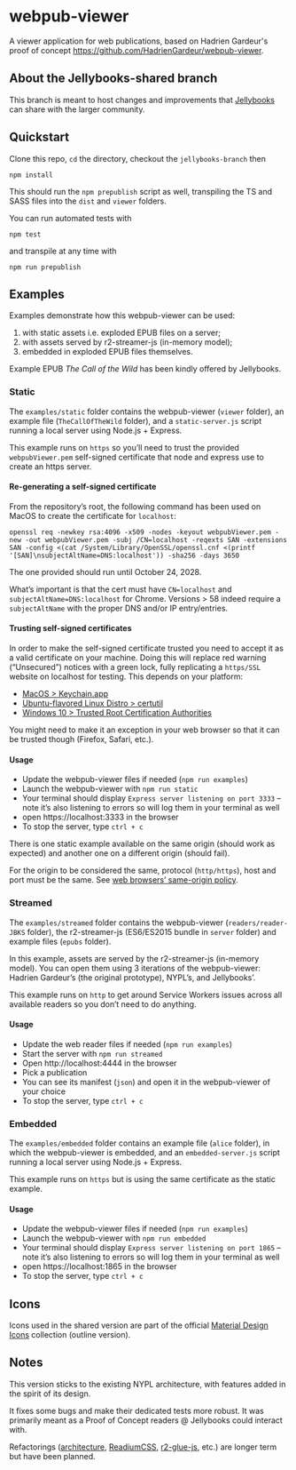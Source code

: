 # webpub-viewer

A viewer application for web publications, based on Hadrien Gardeur's proof of concept https://github.com/HadrienGardeur/webpub-viewer.

## About the Jellybooks-shared branch

This branch is meant to host changes and improvements that [Jellybooks](https://www.jellybooks.com) can share with the larger community.

## Quickstart

Clone this repo, `cd` the directory, checkout the `jellybooks-branch` then

```
npm install
```

This should run the `npm prepublish` script as well, transpiling the TS and SASS files into the `dist` and `viewer` folders.

You can run automated tests with

```
npm test
```

and transpile at any time with

```
npm run prepublish
```

## Examples

Examples demonstrate how this webpub-viewer can be used:

1. with static assets i.e. exploded EPUB files on a server;
2. with assets served by r2-streamer-js (in-memory model);
3. embedded in exploded EPUB files themselves.

Example EPUB *The Call of the Wild* has been kindly offered by Jellybooks.

### Static

The `examples/static` folder contains the webpub-viewer (`viewer` folder), an example file (`TheCallOfTheWild` folder), and a `static-server.js` script running a local server using Node.js + Express.

This example runs on `https` so you’ll need to trust the provided `webpubViewer.pem` self-signed certificate that node and express use to create an https server.

#### Re-generating a self-signed certificate

From the repository’s root, the following command has been used on MacOS to create the certificate for `localhost`:

```
openssl req -newkey rsa:4096 -x509 -nodes -keyout webpubViewer.pem -new -out webpubViewer.pem -subj /CN=localhost -reqexts SAN -extensions SAN -config <(cat /System/Library/OpenSSL/openssl.cnf <(printf '[SAN]\nsubjectAltName=DNS:localhost')) -sha256 -days 3650
```

The one provided should run until October 24, 2028.

What’s important is that the cert must have `CN=localhost` and `subjectAltName=DNS:localhost` for Chrome. Versions > 58 indeed require a `subjectAltName` with the proper DNS and/or IP entry/entries.

#### Trusting self-signed certificates

In order to make the self-signed certificate trusted you need to accept it as a valid certificate on your machine. Doing this will replace red warning (“Unsecured”) notices with a green lock, fully replicating a `https/SSL` website on localhost for testing. This depends on your platform:

- [MacOS > Keychain.app](https://www.kevinleary.net/self-signed-trusted-certificates-node-js-express-js/)
- [Ubuntu-flavored Linux Distro > certutil](https://leehblue.com/add-self-signed-ssl-google-chrome-ubuntu-16-04/)
- [Windows 10 > Trusted Root Certification Authorities](https://medium.com/@alirak94/how-to-trust-any-self-signed-ssl-certificate-in-ie11-and-edge-fa7b416cac68)

You might need to make it an exception in your web browser so that it can be trusted though (Firefox, Safari, etc.).

#### Usage

- Update the webpub-viewer files if needed (`npm run examples`)
- Launch the webpub-viewer with `npm run static`
- Your terminal should display `Express server listening on port 3333` – note it’s also listening to errors so will log them in your terminal as well
- open https://localhost:3333 in the browser
- To stop the server, type `ctrl + c`

There is one static example available on the same origin (should work as expected) and another one on a different origin (should fail).

For the origin to be considered the same, protocol (`http/https`), host and port must be the same. See [web browsers’ same-origin policy](https://developer.mozilla.org/en-US/docs/Web/Security/Same-origin_policy).

### Streamed

The `examples/streamed` folder contains the webpub-viewer (`readers/reader-JBKS` folder), the r2-streamer-js (ES6/ES2015 bundle in `server` folder) and example files (`epubs` folder).

In this example, assets are served by the r2-streamer-js (in-memory model). You can open them using 3 iterations of the webpub-viewer: Hadrien Gardeur’s (the original prototype), NYPL’s, and Jellybooks’.

This example runs on `http` to get around Service Workers issues across all available readers so you don’t need to do anything.

#### Usage

- Update the web reader files if needed (`npm run examples`)
- Start the server with `npm run streamed`
- Open http://localhost:4444 in the browser
- Pick a publication
- You can see its manifest (`json`) and open it in the webpub-viewer of your choice
- To stop the server, type `ctrl + c`

### Embedded

The `examples/embedded` folder contains an example file (`alice` folder), in which the webpub-viewer is embedded, and an `embedded-server.js` script running a local server using Node.js + Express. 

This example runs on `https` but is using the same certificate as the static example.

#### Usage

- Update the webpub-viewer files if needed (`npm run examples`)
- Launch the webpub-viewer with `npm run embedded`
- Your terminal should display `Express server listening on port 1865` – note it’s also listening to errors so will log them in your terminal as well
- open https://localhost:1865 in the browser
- To stop the server, type `ctrl + c`

## Icons

Icons used in the shared version are part of the official [Material Design Icons](https://material.io/tools/icons/?style=outline) collection (outline version).

## Notes

This version sticks to the existing NYPL architecture, with features added in the spirit of its design.

It fixes some bugs and make their dedicated tests more robust. It was primarily meant as a Proof of Concept readers @ Jellybooks could interact with.

Refactorings ([architecture](https://github.com/readium/architecture), [ReadiumCSS](https://github.com/readium/readium-css), [r2-glue-js](https://github.com/readium/r2-glue-js), etc.) are longer term but have been planned.